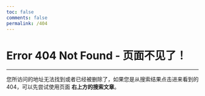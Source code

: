 ```yaml
---
toc: false
comments: false
permalink: /404
---
```


# Error 404 Not Found - 页面不见了！

---------


您所访问的地址无法找到或者已经被删除了，如果您是从搜索结果点击进来看到的 404，可以先尝试使用页面 **右上方的搜索文章**。
